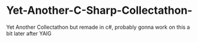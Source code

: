 # Yet-Another-C-Sharp-Collectathon-
Yet Another Collectathon but remade in c#, probably gonna work on this a bit later after YAIG
